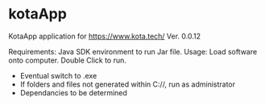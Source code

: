 # kotaApp
KotaApp application for https://www.kota.tech/
Ver. 0.0.12

Requirements: Java SDK environment to run Jar file.
Usage: Load software onto computer. Double Click to run.
 - Eventual switch to .exe
 - If folders and files not generated within C://, run as administrator
 - Dependancies to be determined
